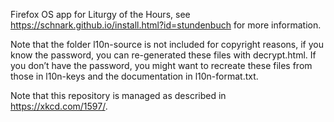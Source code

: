 Firefox OS app for Liturgy of the Hours, see https://schnark.github.io/install.html?id=stundenbuch for more information.

Note that the folder l10n-source is not included for copyright reasons, if you know the password, you can re-generated these files with decrypt.html. If you don’t have the password, you might want to recreate these files from those in l10n-keys and the documentation in l10n-format.txt.

Note that this repository is managed as described in https://xkcd.com/1597/.

